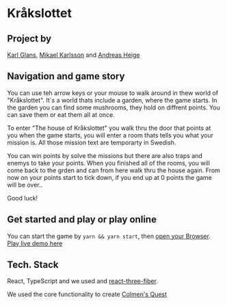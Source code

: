 # Kråkslottet

## Project by
[Karl Glans](https://github.com/karlglans), [Mikael Karlsson](https://github.com/mikearson) and [Andreas Heige](https://github.com/andreasheige)

## Navigation and game story

You can use teh arrow keys or your mouse to walk around in thew world of "Kråkslottet". It´s a world thats include a garden, where the game starts. In the garden you can find some mushrooms, they hold on diffrent points. You can save them or eat them all at once.

To enter "The house of Kråkslottet" you walk thru the door that points at you when the game starts, you will enter a room thats tells you what your mission is. 
All those mission text are temporarty in Swedish.

You can win points by solve the missions but there are also traps and enemys to take your points. When you finished all of the rooms, you will come back to the grden and can from here walk thru the house again. From now on your points start to tick down, if you end up at 0 points the game will be over..

Good luck!
 

## Get started and play or play online

You can start the game by `yarn && yarn start`, then [open your Browser](http://localhost:3000/).
[Play live demo here](https://krokslottet-test.s3.eu-north-1.amazonaws.com/index.html)

## Tech. Stack
React, TypeScript and we used and [react-three-fiber](https://github.com/pmndrs/react-three-fiber).
 
We used the core functionality to create [Colmen's Quest](https://coldigames.itch.io/colmens-quest) 


